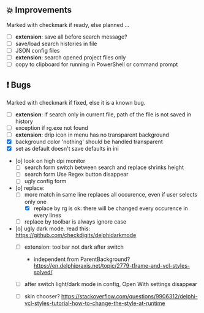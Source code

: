<!--

Version:     v4.1.0-beta
PrevVersion: v4.0.0-beta

Help Formatting:
https://docs.github.com/en/get-started/writing-on-github/getting-started-with-writing-and-formatting-on-github/basic-writing-and-formatting-syntax, 
https://github.com/ikatyang/emoji-cheat-sheet/blob/master/README.md)

### :mag: Search Dialog
# + new feature
# + new feature
 
### :warning: Bug Fixes
# * bug

# TODO
# - Update Readme.md 
# - Update Deploy-Description.md 
# - Update file and product version in every projects for ALL CONFIGURATION!
# - Commit and push all changes
# - Run deploy script by pushing Ctrl+Shift+T in VSCode
-->

## :boom: Improvements 
Marked with checkmark if ready, else planned ...
- [ ] **extension**: save all before search message?
- [ ] save/load search histories in file
- [ ] JSON config files
- [ ] **extension**: search opened project files only
- [ ] copy to clipboard for running in PowerShell or command prompt

## :exclamation: Bugs
Marked with checkmark if fixed, else it is a known bug.
- [ ] **extension**: if search only in current file, path of the file is not saved in history
- [ ] exception if rg.exe not found
- [ ] **extension**: drip icon in menu has no transparent background
- [x] background color 'nothing' should be handled transparent
- [x] set as default doesn't save defaults in ini
- [o] look on high dpi monitor
    - [ ] search form switch between search and replace shrinks height
    - [ ] search form Use Regex button disappear 
    - [ ] ugly config form 
- [o] replace: 
    - [ ] more match in same line replaces all occurence, even if user selects only one
        - [x] replace by rg is ok: there will be changed every occurence in every lines 
    - [ ] replace by toolbar is always ignore case
- [o] ugly dark mode. read this: https://github.com/checkdigits/delphidarkmode
    - [ ] extension: toolbar not dark after switch 
        - independent from ParentBackground? https://en.delphipraxis.net/topic/2779-tframe-and-vcl-styles-solved/
    - [ ] after switch light/dark mode in config, Open With settings disappear
    - [ ] skin chooser? https://stackoverflow.com/questions/9906312/delphi-vcl-styles-tutorial-how-to-change-the-style-at-runtime

